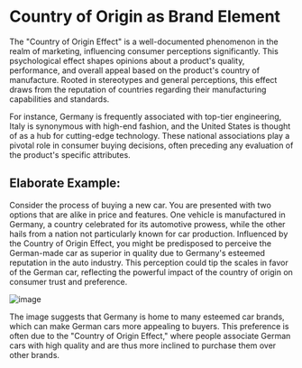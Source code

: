 # Country of Origin as Brand Element

The "Country of Origin Effect" is a well-documented phenomenon in the realm of marketing, influencing consumer perceptions significantly. This psychological effect shapes opinions about a product's quality, performance, and overall appeal based on the product's country of manufacture. Rooted in stereotypes and general perceptions, this effect draws from the reputation of countries regarding their manufacturing capabilities and standards.

For instance, Germany is frequently associated with top-tier engineering, Italy is synonymous with high-end fashion, and the United States is thought of as a hub for cutting-edge technology. These national associations play a pivotal role in consumer buying decisions, often preceding any evaluation of the product's specific attributes.

## Elaborate Example:

Consider the process of buying a new car. You are presented with two options that are alike in price and features. One vehicle is manufactured in Germany, a country celebrated for its automotive prowess, while the other hails from a nation not particularly known for car production. Influenced by the Country of Origin Effect, you might be predisposed to perceive the German-made car as superior in quality due to Germany's esteemed reputation in the auto industry. This perception could tip the scales in favor of the German car, reflecting the powerful impact of the country of origin on consumer trust and preference.

![image](https://github.com/Collegehive/Notes/assets/159722383/46259998-db5c-4f97-beb4-91ddcdd3af96)

The image suggests that Germany is home to many esteemed car brands, which can make German cars more appealing to buyers. This preference is often due to the "Country of Origin Effect," where people associate German cars with high quality and are thus more inclined to purchase them over other brands.



